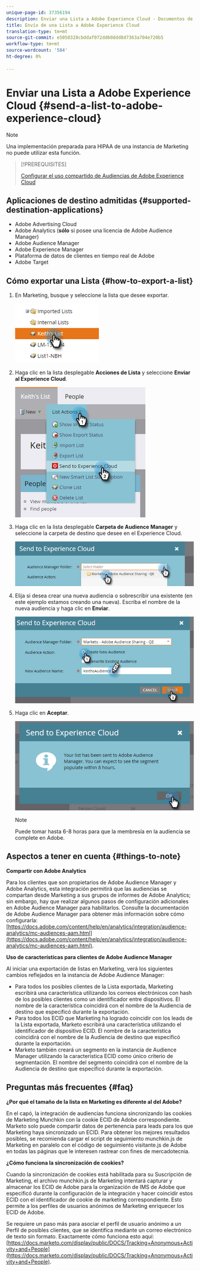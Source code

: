 ```yaml
---
unique-page-id: 37356194
description: Enviar una Lista a Adobe Experience Cloud - Documentos de marketing - Documentación del producto
title: Envío de una Lista a Adobe Experience Cloud
translation-type: tm+mt
source-git-commit: e5050328cbddaf072dd60ddd8d7363a704e720b5
workflow-type: tm+mt
source-wordcount: '584'
ht-degree: 0%

---
```



# Enviar una Lista a Adobe Experience Cloud {#send-a-list-to-adobe-experience-cloud}

>[!NOTE]
>
>Una implementación preparada para HIPAA de una instancia de Marketing no puede utilizar esta función.

>[!PREREQUISITES]
>
>[Configurar el uso compartido de Audiencias de Adobe Experience Cloud](/help/marketo/product-docs/core-marketo-concepts/miscellaneous/set-up-adobe-experience-cloud-audience-sharing.md)

## Aplicaciones de destino admitidas {#supported-destination-applications}

* Adobe Advertising Cloud
* Adobe Analytics (**sólo** si posee una licencia de Adobe Audience Manager)
* Adobe Audience Manager
* Adobe Experience Manager
* Plataforma de datos de clientes en tiempo real de Adobe
* Adobe Target

## Cómo exportar una Lista {#how-to-export-a-list}

1. En Marketing, busque y seleccione la lista que desee exportar.

   ![](assets/one.png)

1. Haga clic en la lista desplegable **Acciones de Lista** y seleccione **Enviar al Experience Cloud**.

   ![](assets/two-1.png)

1. Haga clic en la lista desplegable **Carpeta de Audience Manager** y seleccione la carpeta de destino que desee en el Experience Cloud.

   ![](assets/three-1.png)

1. Elija si desea crear una nueva audiencia o sobrescribir una existente (en este ejemplo estamos creando una nueva). Escriba el nombre de la nueva audiencia y haga clic en **Enviar**.

   ![](assets/four.png)

1. Haga clic en **Aceptar**.

   ![](assets/five.png)

   >[!NOTE]
   >
   >Puede tomar hasta 6-8 horas para que la membresía en la audiencia se complete en Adobe.

## Aspectos a tener en cuenta {#things-to-note}

**Compartir con Adobe Analytics**

Para los clientes que son propietarios de Adobe Audience Manager y Adobe Analytics, esta integración permitirá que las audiencias se compartan desde Marketing a sus grupos de informes de Adobe Analytics; sin embargo, hay que realizar algunos pasos de configuración adicionales en Adobe Audience Manager para habilitarlos. Consulte la documentación de Adobe Audience Manager para obtener más información sobre cómo configurarla: [https://docs.adobe.com/content/help/en/analytics/integration/audience-analytics/mc-audiences-aam.html](https://docs.adobe.com/content/help/en/analytics/integration/audience-analytics/mc-audiences-aam.html).

**Uso de características para clientes de Adobe Audience Manager**

Al iniciar una exportación de listas en Marketing, verá los siguientes cambios reflejados en la instancia de Adobe Audience Manager:

* Para todos los posibles clientes de la Lista exportada, Marketing escribirá una característica utilizando los correos electrónicos con hash de los posibles clientes como un identificador entre dispositivos. El nombre de la característica coincidirá con el nombre de la Audiencia de destino que especificó durante la exportación.
* Para todos los ECID que Marketing ha logrado coincidir con los leads de la Lista exportada, Marketo escribirá una característica utilizando el identificador de dispositivo ECID. El nombre de la característica coincidirá con el nombre de la Audiencia de destino que especificó durante la exportación.
* Marketo también creará un segmento en la instancia de Audience Manager utilizando la característica ECID como único criterio de segmentación. El nombre del segmento coincidirá con el nombre de la Audiencia de destino que especificó durante la exportación.

## Preguntas más frecuentes {#faq}

**¿Por qué el tamaño de la lista en Marketing es diferente al del Adobe?**

En el capó, la integración de audiencias funciona sincronizando las cookies de Marketing Munchkin con la cookie ECID de Adobe correspondiente. Marketo solo puede compartir datos de pertenencia para leads para los que Marketing haya sincronizado un ECID. Para obtener los mejores resultados posibles, se recomienda cargar el script de seguimiento munchkin.js de Marketing en paralelo con el código de seguimiento visitante.js de Adobe en todas las páginas que le interesen rastrear con fines de mercadotecnia.

**¿Cómo funciona la sincronización de cookies?**

Cuando la sincronización de cookies está habilitada para su Suscripción de Marketing, el archivo munchkin.js de Marketing intentará capturar y almacenar los ECID de Adobe para la organización de IMS de Adobe que especificó durante la configuración de la integración y hacer coincidir estos ECID con el identificador de cookie de marketing correspondiente. Esto permite a los perfiles de usuarios anónimos de Marketing enriquecer los ECID de Adobe.

Se requiere un paso más para asociar el perfil de usuario anónimo a un Perfil de posibles clientes, que se identifica mediante un correo electrónico de texto sin formato. Exactamente cómo funciona esto aquí: [https://docs.marketo.com/display/public/DOCS/Tracking+Anonymous+Activity+and+People](https://docs.marketo.com/display/public/DOCS/Tracking+Anonymous+Activity+and+People).
